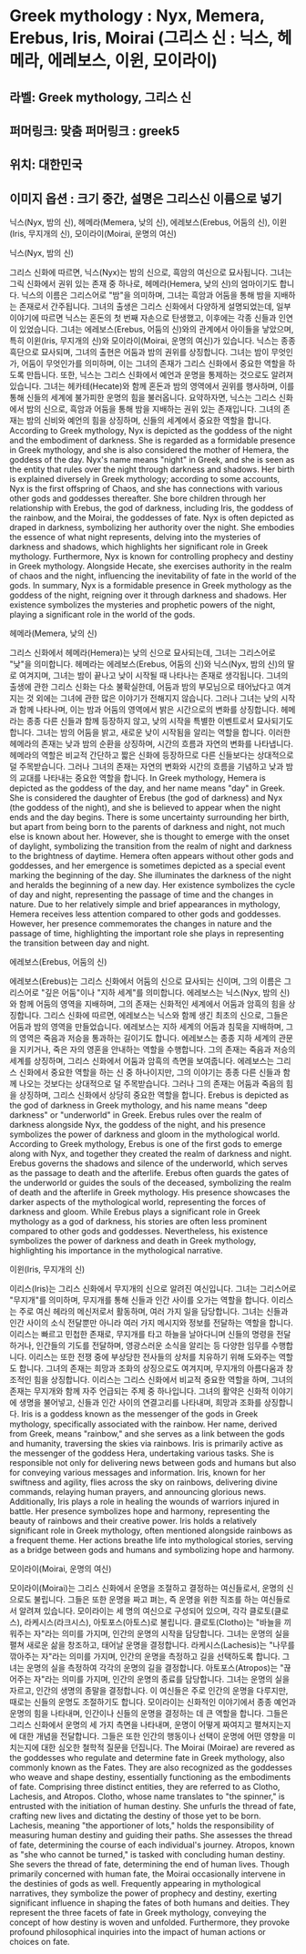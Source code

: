 # Greek mythology : Nyx, Memera, Erebus, Iris, Moirai (그리스 신 : 닉스, 헤메라, 에레보스, 이윈, 모이라이)

## 라벨: Greek mythology, 그리스 신

## 퍼머링크: 맞춤 퍼머링크 : greek5

## 위치: 대한민국

## 이미지 옵션 : 크기 중간, 설명은 그리스신 이름으로 넣기

닉스(Nyx, 밤의 신), 헤메라(Memera, 낮의 신), 에레보스(Erebus, 어둠의 신), 이윈(Iris, 무지개의 신), 모이라이(Moirai, 운명의 여신)

닉스(Nyx, 밤의 신)

그리스 신화에 따르면, 닉스(Nyx)는 밤의 신으로, 흑암의 여신으로 묘사됩니다. 그녀는 그릭 신화에서 권위 있는 존재 중 하나로, 헤메라(Hemera, 낮의 신)의 엄마이기도 합니다. 닉스의 이름은 그리스어로 "밤"을 의미하며, 그녀는 흑암과 어둠을 통해 밤을 지배하는 존재로서 간주됩니다.
그녀의 출생은 그리스 신화에서 다양하게 설명되었는데, 일부 이야기에 따르면 닉스는 혼돈의 첫 번째 자손으로 탄생했고, 이후에는 각종 신들과 인연이 있었습니다. 그녀는 에레보스(Erebus, 어둠의 신)와의 관계에서 아이들을 낳았으며, 특히 이윈(Iris, 무지개의 신)와 모이라이(Moirai, 운명의 여신)가 있습니다.
닉스는 종종 흑단으로 묘사되며, 그녀의 출현은 어둠과 밤의 권위를 상징합니다. 그녀는 밤이 무엇인가, 어둠이 무엇인가를 의미하며, 이는 그녀의 존재가 그리스 신화에서 중요한 역할을 하도록 만듭니다.
또한, 닉스는 그리스 신화에서 예언과 운명을 통제하는 것으로도 알려져 있습니다. 그녀는 헤카테(Hecate)와 함께 혼돈과 밤의 영역에서 권위를 행사하며, 이를 통해 신들의 세계에 불가피한 운명의 힘을 불러옵니다.
요약하자면, 닉스는 그리스 신화에서 밤의 신으로, 흑암과 어둠을 통해 밤을 지배하는 권위 있는 존재입니다. 그녀의 존재는 밤의 신비와 예언의 힘을 상징하며, 신들의 세계에서 중요한 역할을 합니다.
According to Greek mythology, Nyx is depicted as the goddess of the night and the embodiment of darkness. She is regarded as a formidable presence in Greek mythology, and she is also considered the mother of Hemera, the goddess of the day. Nyx's name means "night" in Greek, and she is seen as the entity that rules over the night through darkness and shadows.
Her birth is explained diversely in Greek mythology; according to some accounts, Nyx is the first offspring of Chaos, and she has connections with various other gods and goddesses thereafter. She bore children through her relationship with Erebus, the god of darkness, including Iris, the goddess of the rainbow, and the Moirai, the goddesses of fate.
Nyx is often depicted as draped in darkness, symbolizing her authority over the night. She embodies the essence of what night represents, delving into the mysteries of darkness and shadows, which highlights her significant role in Greek mythology.
Furthermore, Nyx is known for controlling prophecy and destiny in Greek mythology. Alongside Hecate, she exercises authority in the realm of chaos and the night, influencing the inevitability of fate in the world of the gods.
In summary, Nyx is a formidable presence in Greek mythology as the goddess of the night, reigning over it through darkness and shadows. Her existence symbolizes the mysteries and prophetic powers of the night, playing a significant role in the world of the gods.

헤메라(Memera, 낮의 신)

그리스 신화에서 헤메라(Hemera)는 낮의 신으로 묘사되는데, 그녀는 그리스어로 "낮"을 의미합니다. 헤메라는 에레보스(Erebus, 어둠의 신)와 닉스(Nyx, 밤의 신)의 딸로 여겨지며, 그녀는 밤이 끝나고 낮이 시작될 때 나타나는 존재로 생각됩니다.
그녀의 출생에 관한 그리스 신화는 다소 불확실한데, 어둠과 밤의 부모님으로 태어났다고 여겨지는 것 외에는 그녀에 관한 많은 이야기가 전해지지 않습니다. 그러나 그녀는 낮의 시작과 함께 나타나며, 이는 밤과 어둠의 영역에서 밝은 시간으로의 변화를 상징합니다.
헤메라는 종종 다른 신들과 함께 등장하지 않고, 낮의 시작을 특별한 이벤트로서 묘사되기도 합니다. 그녀는 밤의 어둠을 밝고, 새로운 낮이 시작됨을 알리는 역할을 합니다. 이러한 헤메라의 존재는 낮과 밤의 순환을 상징하며, 시간의 흐름과 자연의 변화를 나타냅니다.
헤메라의 역할은 비교적 간단하고 짧은 신화에 등장하므로 다른 신들보다는 상대적으로 덜 주목받습니다. 그러나 그녀의 존재는 자연의 변화와 시간의 흐름을 기념하고 낮과 밤의 교대를 나타내는 중요한 역할을 합니다.
In Greek mythology, Hemera is depicted as the goddess of the day, and her name means "day" in Greek. She is considered the daughter of Erebus (the god of darkness) and Nyx (the goddess of the night), and she is believed to appear when the night ends and the day begins.
There is some uncertainty surrounding her birth, but apart from being born to the parents of darkness and night, not much else is known about her. However, she is thought to emerge with the onset of daylight, symbolizing the transition from the realm of night and darkness to the brightness of daytime.
Hemera often appears without other gods and goddesses, and her emergence is sometimes depicted as a special event marking the beginning of the day. She illuminates the darkness of the night and heralds the beginning of a new day. Her existence symbolizes the cycle of day and night, representing the passage of time and the changes in nature.
Due to her relatively simple and brief appearances in mythology, Hemera receives less attention compared to other gods and goddesses. However, her presence commemorates the changes in nature and the passage of time, highlighting the important role she plays in representing the transition between day and night.

에레보스(Erebus, 어둠의 신)

에레보스(Erebus)는 그리스 신화에서 어둠의 신으로 묘사되는 신이며, 그의 이름은 그리스어로 "깊은 어둠"이나 "지하 세계"를 의미합니다. 에레보스는 닉스(Nyx, 밤의 신)와 함께 어둠의 영역을 지배하며, 그의 존재는 신화적인 세계에서 어둠과 암흑의 힘을 상징합니다.
그리스 신화에 따르면, 에레보스는 닉스와 함께 생긴 최초의 신으로, 그들은 어둠과 밤의 영역을 만들었습니다. 에레보스는 지하 세계의 어둠과 침묵을 지배하며, 그의 영역은 죽음과 저승을 통과하는 길이기도 합니다.
에레보스는 종종 지하 세계의 관문을 지키거나, 죽은 자의 영혼을 안내하는 역할을 수행합니다. 그의 존재는 죽음과 저승의 세계를 상징하며, 그리스 신화에서 어둠과 암흑의 측면을 보여줍니다.
에레보스는 그리스 신화에서 중요한 역할을 하는 신 중 하나이지만, 그의 이야기는 종종 다른 신들과 함께 나오는 것보다는 상대적으로 덜 주목받습니다. 그러나 그의 존재는 어둠과 죽음의 힘을 상징하며, 그리스 신화에서 상당히 중요한 역할을 합니다.
Erebus is depicted as the god of darkness in Greek mythology, and his name means "deep darkness" or "underworld" in Greek. Erebus rules over the realm of darkness alongside Nyx, the goddess of the night, and his presence symbolizes the power of darkness and gloom in the mythological world.
According to Greek mythology, Erebus is one of the first gods to emerge along with Nyx, and together they created the realm of darkness and night. Erebus governs the shadows and silence of the underworld, which serves as the passage to death and the afterlife.
Erebus often guards the gates of the underworld or guides the souls of the deceased, symbolizing the realm of death and the afterlife in Greek mythology. His presence showcases the darker aspects of the mythological world, representing the forces of darkness and gloom.
While Erebus plays a significant role in Greek mythology as a god of darkness, his stories are often less prominent compared to other gods and goddesses. Nevertheless, his existence symbolizes the power of darkness and death in Greek mythology, highlighting his importance in the mythological narrative.

이윈(Iris, 무지개의 신)

이리스(Iris)는 그리스 신화에서 무지개의 신으로 알려진 여신입니다. 그녀는 그리스어로 "무지개"를 의미하며, 무지개를 통해 신들과 인간 사이를 오가는 역할을 합니다. 이리스는 주로 여신 헤라의 메신저로서 활동하며, 여러 가지 일을 담당합니다.
그녀는 신들과 인간 사이의 소식 전달뿐만 아니라 여러 가지 메시지와 정보를 전달하는 역할을 합니다. 이리스는 빠르고 민첩한 존재로, 무지개를 타고 하늘을 날아다니며 신들의 명령을 전달하거나, 인간들의 기도를 전달하며, 영광스러운 소식을 알리는 등 다양한 임무를 수행합니다.
이리스는 또한 전쟁 중에 부상당한 전사들의 상처를 치유하기 위해 도와주는 역할도 합니다. 그녀의 존재는 희망과 조화의 상징으로도 여겨지며, 무지개의 아름다움과 창조적인 힘을 상징합니다.
이리스는 그리스 신화에서 비교적 중요한 역할을 하며, 그녀의 존재는 무지개와 함께 자주 언급되는 주제 중 하나입니다. 그녀의 활약은 신화적 이야기에 생명을 불어넣고, 신들과 인간 사이의 연결고리를 나타내며, 희망과 조화를 상징합니다.
Iris is a goddess known as the messenger of the gods in Greek mythology, specifically associated with the rainbow. Her name, derived from Greek, means "rainbow," and she serves as a link between the gods and humanity, traversing the skies via rainbows. Iris is primarily active as the messenger of the goddess Hera, undertaking various tasks.
She is responsible not only for delivering news between gods and humans but also for conveying various messages and information. Iris, known for her swiftness and agility, flies across the sky on rainbows, delivering divine commands, relaying human prayers, and announcing glorious news.
Additionally, Iris plays a role in healing the wounds of warriors injured in battle. Her presence symbolizes hope and harmony, representing the beauty of rainbows and their creative power.
Iris holds a relatively significant role in Greek mythology, often mentioned alongside rainbows as a frequent theme. Her actions breathe life into mythological stories, serving as a bridge between gods and humans and symbolizing hope and harmony.

모이라이(Moirai, 운명의 여신)

모이라이(Moirai)는 그리스 신화에서 운명을 조절하고 결정하는 여신들로서, 운명의 신으로도 불립니다. 그들은 또한 운명을 짜고 펴는, 즉 운명을 위한 직조를 하는 여신들로서 알려져 있습니다. 모이라이는 세 명의 여신으로 구성되어 있으며, 각각 클로토(클로스), 라케시스(라크시스), 아토포스(아토스)로 불립니다.
클로토(Clotho)는 "바늘을 끼워주는 자"라는 의미를 가지며, 인간의 운명의 시작을 담당합니다. 그녀는 운명의 실을 펼쳐 새로운 삶을 창조하고, 태어날 운명을 결정합니다.
라케시스(Lachesis)는 "나무를 깎아주는 자"라는 의미를 가지며, 인간의 운명을 측정하고 길을 선택하도록 합니다. 그녀는 운명의 실을 측정하여 각각의 운명의 길을 결정합니다.
아토포스(Atropos)는 "끊어주는 자"라는 의미를 가지며, 인간의 운명의 종료를 담당합니다. 그녀는 운명의 실을 자르고, 인간의 생명의 종말을 결정합니다.
이 여신들은 주로 인간의 운명을 다루지만, 때로는 신들의 운명도 조절하기도 합니다. 모이라이는 신화적인 이야기에서 종종 예언과 운명의 힘을 나타내며, 인간이나 신들의 운명을 결정하는 데 큰 역할을 합니다.
그들은 그리스 신화에서 운명의 세 가지 측면을 나타내며, 운명이 어떻게 짜여지고 펼쳐지는지에 대한 개념을 전달합니다. 그들은 또한 인간의 행동이나 선택이 운명에 어떤 영향을 미치는지에 대한 심오한 철학적 질문을 던집니다.
The Moirai (Moirae) are revered as the goddesses who regulate and determine fate in Greek mythology, also commonly known as the Fates. They are also recognized as the goddesses who weave and shape destiny, essentially functioning as the embodiments of fate. Comprising three distinct entities, they are referred to as Clotho, Lachesis, and Atropos.
Clotho, whose name translates to "the spinner," is entrusted with the initiation of human destiny. She unfurls the thread of fate, crafting new lives and dictating the destiny of those yet to be born.
Lachesis, meaning "the apportioner of lots," holds the responsibility of measuring human destiny and guiding their paths. She assesses the thread of fate, determining the course of each individual's journey.
Atropos, known as "she who cannot be turned," is tasked with concluding human destiny. She severs the thread of fate, determining the end of human lives.
Though primarily concerned with human fate, the Moirai occasionally intervene in the destinies of gods as well. Frequently appearing in mythological narratives, they symbolize the power of prophecy and destiny, exerting significant influence in shaping the fates of both humans and deities.
They represent the three facets of fate in Greek mythology, conveying the concept of how destiny is woven and unfolded. Furthermore, they provoke profound philosophical inquiries into the impact of human actions or choices on fate.
